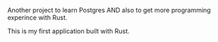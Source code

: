 Another project to learn Postgres AND also to get more programming experince with Rust.

This is my first application built with Rust.
